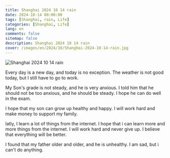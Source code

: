 ```yaml
---
title: Shanghai 2024 10 14 rain
date: 2024-10-14 00:00:00
tags: [Shanghai, rain, Life]
categories: [Shanghai, Life]
lang: en
comments: false
sitemap: false
description: Shanghai 2024 10 14 rain
cover: /images/en/2024/10/Shanghai-2024-10-14-rain.jpg
---
```


![Shanghai 2024 10 14 rain](/images/en/2024/10/Shanghai-2024-10-14-rain.jpg "Shanghai 2024 10 14 rain")

Every day is a new day, and today is no exception. The weather is not good today, but I still have to go to work.

My Son's grade is not steady, and he is very anxious. I told him that he should not be too anxious, and he should be steady. I hope he can do well in the exam.

I hope that my son can grow up healthy and happy. I will work hard and make money to support my family.

latly, I learn a lot of things from the internet. I hope that i can learn more and more things from the internet. I will work hard and never give up. I believe that everything will be better.

I found that my father older and older, and he is unhealthy. I am sad, but i can't do anything. 

